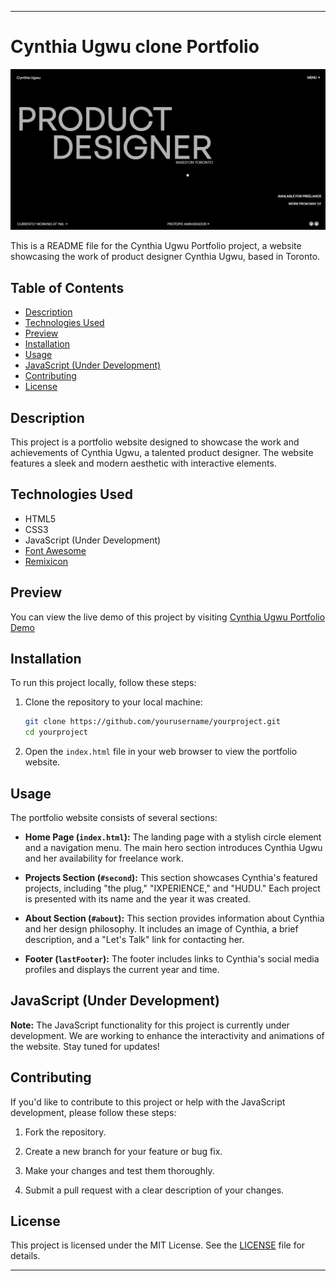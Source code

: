 ﻿---

# Cynthia Ugwu clone Portfolio

![Cynthia Ugwu clone Portfolio Screenshot](assets/ss.png)

This is a README file for the Cynthia Ugwu Portfolio project, a website showcasing the work of product designer Cynthia Ugwu, based in Toronto.

## Table of Contents

- [Description](#description)
- [Technologies Used](#technologies-used)
- [Preview](#preview)
- [Installation](#installation)
- [Usage](#usage)
- [JavaScript (Under Development)](#javascript-under-development)
- [Contributing](#contributing)
- [License](#license)

## Description

This project is a portfolio website designed to showcase the work and achievements of Cynthia Ugwu, a talented product designer. The website features a sleek and modern aesthetic with interactive elements.

## Technologies Used

- HTML5
- CSS3
- JavaScript (Under Development)
- [Font Awesome](https://fontawesome.com/)
- [Remixicon](https://remixicon.com/)

## Preview

You can view the live demo of this project by visiting [Cynthia Ugwu Portfolio Demo](https://hirendhola.github.io/clone-cynthiaugwu/)

## Installation

To run this project locally, follow these steps:

1. Clone the repository to your local machine:

   ```bash
   git clone https://github.com/yourusername/yourproject.git
   cd yourproject
   ```

2. Open the `index.html` file in your web browser to view the portfolio website.

## Usage

The portfolio website consists of several sections:

- **Home Page (`index.html`):** The landing page with a stylish circle element and a navigation menu. The main hero section introduces Cynthia Ugwu and her availability for freelance work.

- **Projects Section (`#second`):** This section showcases Cynthia's featured projects, including "the plug," "IXPERIENCE," and "HUDU." Each project is presented with its name and the year it was created.

- **About Section (`#about`):** This section provides information about Cynthia and her design philosophy. It includes an image of Cynthia, a brief description, and a "Let's Talk" link for contacting her.

- **Footer (`lastFooter`):** The footer includes links to Cynthia's social media profiles and displays the current year and time.

## JavaScript (Under Development)

**Note:** The JavaScript functionality for this project is currently under development. We are working to enhance the interactivity and animations of the website. Stay tuned for updates!

## Contributing

If you'd like to contribute to this project or help with the JavaScript development, please follow these steps:

1. Fork the repository.

2. Create a new branch for your feature or bug fix.

3. Make your changes and test them thoroughly.

4. Submit a pull request with a clear description of your changes.

## License

This project is licensed under the MIT License. See the [LICENSE](LICENSE) file for details.

---
